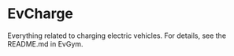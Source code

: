 # EvCharge

Everything related to charging electric vehicles. For details, see the README.md in EvGym.


